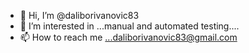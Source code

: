 - 👋 Hi, I’m @daliborivanovic83
- 👀 I’m interested in ...manual and automated testing....
- 📫 How to reach me ...daliborivanovic83@gmail.com

